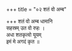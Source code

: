 +++
title = "०२ शतं वो अम्ब"

+++
शतं वो अम्ब धामानि  
सहस्रम् उत वो रुहः ।  
अधा शतकृत्वो यूयम्  
इमं मे अगदं कृत ॥